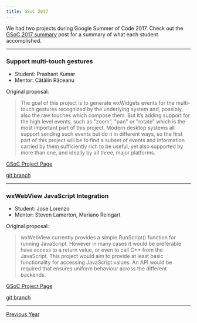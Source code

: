 ```yaml
---
title: GSoC 2017
---
```


We had two projects during Google Summer of Code 2017. Check out the
[GSoC 2017 summary][1] post for a summary of what each student
accomplished.

[1]: http://wxwidgets.blogspot.com/2017/12/gsoc-2017-summary.html

----

### Support multi-touch gestures

- Student: Prashant Kumar
- Mentor: Cătălin Răceanu

Original proposal:

> The goal of this project is to generate wxWidgets events for the multi-touch
> gestures recognized by the underlying system and, possibly, also the raw
> touches which compose them. But it’s adding support for the high level
> events, such as "zoom", "pan" or "rotate" which is the most important part
> of this project.
> Modern desktop systems all support sending such events but do it in
> different ways, so the first part of this project will be to find a subset
> of events and information carried by them sufficiently rich to be useful,
> yet also supported by more than one, and ideally by all three, major
> platforms.

[GSoC Project Page](https://summerofcode.withgoogle.com/archive/2017/projects/5379891201572864/)

[git branch](https://github.com/prashantkn94/wxWidgets/tree/SOC2017_GESTURES)

----

### wxWebView JavaScript Integration

- Student: Jose Lorenzo
- Mentor: Steven Lamerton, Mariano Reingart

Original proposal:

> wxWebView currently provides a simple RunScript() function for running
> JavaScript. However in many cases it would be preferable have access to a
> return value, or even to call C++ from the JavaScript. This project would
> aim to provide at least basic functionality for accessing JavaScript values.
> An API would be required that ensures uniform behaviour across the different
> backends.

[GSoC Project Page](https://summerofcode.withgoogle.com/archive/2017/projects/6201193772613632/)

[git branch](https://github.com/joseeloren/wxWidgets/tree/SOC2017_WEBVIEW_JS)

----

<p class="my-5 text-center">
  <a href="../2014/" class="btn btn-lg btn-outline-primary"><i class="fas fa-arrow-alt-circle-left fa-fw"></i> Previous Year</a>
</p>
